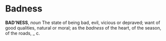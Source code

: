# Badness

**BAD'NESS**, _noun_ The state of being bad, evil, vicious or depraved; want of good qualities, natural or moral; as the _badness_ of the heart, of the season, of the roads, \_ c.